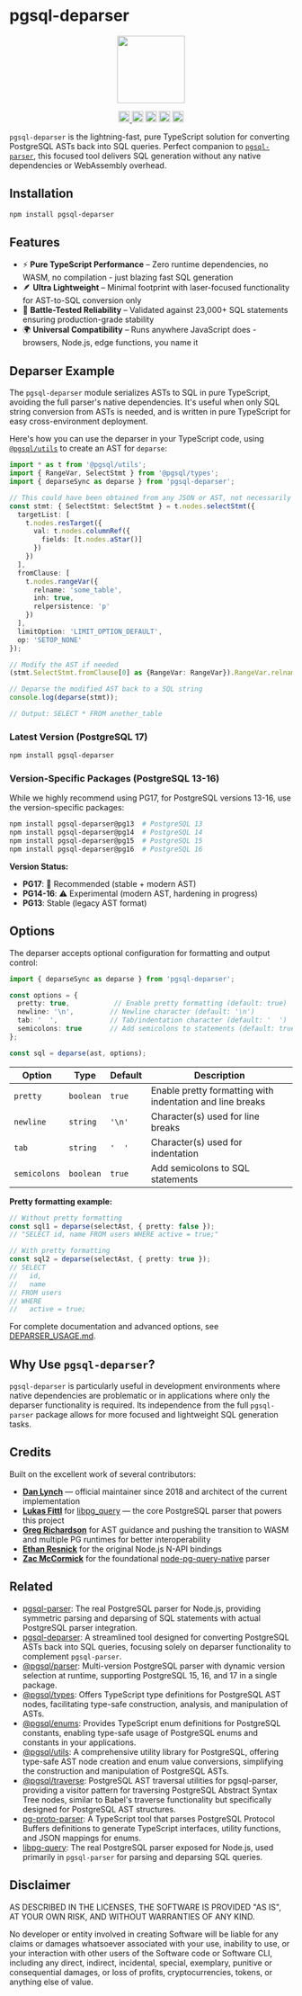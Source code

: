 # pgsql-deparser 

<p align="center" width="100%">
  <img height="120" src="https://github.com/launchql/pgsql-parser/assets/545047/6440fa7d-918b-4a3b-8d1b-755d85de8bea" />
</p>

<p align="center" width="100%">
  <a href="https://github.com/launchql/pgsql-parser/actions/workflows/run-tests.yaml">
    <img height="20" src="https://github.com/launchql/pgsql-parser/actions/workflows/run-tests.yaml/badge.svg" />
  </a>
   <a href="https://www.npmjs.com/package/pgsql-deparser"><img height="20" src="https://img.shields.io/npm/dt/pgsql-deparser"></a>
   <a href="https://www.npmjs.com/package/pgsql-deparser"><img height="20" src="https://img.shields.io/npm/dw/pgsql-deparser"/></a>
   <a href="https://github.com/launchql/pgsql-parser/blob/main/LICENSE-MIT"><img height="20" src="https://img.shields.io/badge/license-MIT-blue.svg"/></a>
   <a href="https://www.npmjs.com/package/pgsql-deparser"><img height="20" src="https://img.shields.io/github/package-json/v/launchql/pgsql-parser?filename=packages%2Fdeparser%2Fpackage.json"/></a>
</p>

`pgsql-deparser` is the lightning-fast, pure TypeScript solution for converting PostgreSQL ASTs back into SQL queries. Perfect companion to [`pgsql-parser`](https://github.com/launchql/pgsql-parser), this focused tool delivers SQL generation without any native dependencies or WebAssembly overhead.

## Installation

```sh
npm install pgsql-deparser
```

## Features

* ⚡ **Pure TypeScript Performance** – Zero runtime dependencies, no WASM, no compilation - just blazing fast SQL generation
* 🪶 **Ultra Lightweight** – Minimal footprint with laser-focused functionality for AST-to-SQL conversion only
* 🧪 **Battle-Tested Reliability** – Validated against 23,000+ SQL statements ensuring production-grade stability
* 🌍 **Universal Compatibility** – Runs anywhere JavaScript does - browsers, Node.js, edge functions, you name it

## Deparser Example

The `pgsql-deparser` module serializes ASTs to SQL in pure TypeScript, avoiding the full parser's native dependencies. It's useful when only SQL string conversion from ASTs is needed, and is written in pure TypeScript for easy cross-environment deployment.

Here's how you can use the deparser in your TypeScript code, using [`@pgsql/utils`](https://github.com/launchql/pgsql-parser/tree/main/packages/utils) to create an AST for `deparse`:

```ts
import * as t from '@pgsql/utils';
import { RangeVar, SelectStmt } from '@pgsql/types';
import { deparseSync as deparse } from 'pgsql-deparser';

// This could have been obtained from any JSON or AST, not necessarily @pgsql/utils
const stmt: { SelectStmt: SelectStmt } = t.nodes.selectStmt({
  targetList: [
    t.nodes.resTarget({
      val: t.nodes.columnRef({
        fields: [t.nodes.aStar()]
      })
    })
  ],
  fromClause: [
    t.nodes.rangeVar({
      relname: 'some_table',
      inh: true,
      relpersistence: 'p'
    })
  ],
  limitOption: 'LIMIT_OPTION_DEFAULT',
  op: 'SETOP_NONE'
});

// Modify the AST if needed  
(stmt.SelectStmt.fromClause[0] as {RangeVar: RangeVar}).RangeVar.relname = 'another_table';

// Deparse the modified AST back to a SQL string
console.log(deparse(stmt));

// Output: SELECT * FROM another_table
```

### Latest Version (PostgreSQL 17)

```sh
npm install pgsql-deparser
```

### Version-Specific Packages (PostgreSQL 13-16)

While we highly recommend using PG17, for PostgreSQL versions 13-16, use the version-specific packages:

```sh
npm install pgsql-deparser@pg13  # PostgreSQL 13
npm install pgsql-deparser@pg14  # PostgreSQL 14
npm install pgsql-deparser@pg15  # PostgreSQL 15
npm install pgsql-deparser@pg16  # PostgreSQL 16
```

**Version Status:**
- **PG17**: 🚀 Recommended (stable + modern AST)
- **PG14-16**: ⚠️ Experimental (modern AST, hardening in progress)
- **PG13**: Stable (legacy AST format)

## Options

The deparser accepts optional configuration for formatting and output control:

```ts
import { deparseSync as deparse } from 'pgsql-deparser';

const options = {
  pretty: true,           // Enable pretty formatting (default: true)
  newline: '\n',         // Newline character (default: '\n')
  tab: '  ',             // Tab/indentation character (default: '  ')
  semicolons: true       // Add semicolons to statements (default: true)
};

const sql = deparse(ast, options);
```

| Option | Type | Default | Description |
|--------|------|---------|-------------|
| `pretty` | `boolean` | `true` | Enable pretty formatting with indentation and line breaks |
| `newline` | `string` | `'\n'` | Character(s) used for line breaks |
| `tab` | `string` | `'  '` | Character(s) used for indentation |
| `semicolons` | `boolean` | `true` | Add semicolons to SQL statements |

**Pretty formatting example:**
```ts
// Without pretty formatting
const sql1 = deparse(selectAst, { pretty: false });
// "SELECT id, name FROM users WHERE active = true;"

// With pretty formatting  
const sql2 = deparse(selectAst, { pretty: true });
// SELECT
//   id,
//   name
// FROM users
// WHERE
//   active = true;
```

For complete documentation and advanced options, see [DEPARSER_USAGE.md](../../DEPARSER_USAGE.md).

## Why Use `pgsql-deparser`?

`pgsql-deparser` is particularly useful in development environments where native dependencies are problematic or in applications where only the deparser functionality is required. Its independence from the full `pgsql-parser` package allows for more focused and lightweight SQL generation tasks.

## Credits

Built on the excellent work of several contributors:

* **[Dan Lynch](https://github.com/pyramation)** — official maintainer since 2018 and architect of the current implementation
* **[Lukas Fittl](https://github.com/lfittl)** for [libpg_query](https://github.com/pganalyze/libpg_query) — the core PostgreSQL parser that powers this project
* **[Greg Richardson](https://github.com/gregnr)** for AST guidance and pushing the transition to WASM and multiple PG runtimes for better interoperability
* **[Ethan Resnick](https://github.com/ethanresnick)** for the original Node.js N-API bindings
* **[Zac McCormick](https://github.com/zhm)** for the foundational [node-pg-query-native](https://github.com/zhm/node-pg-query-native) parser

## Related

* [pgsql-parser](https://www.npmjs.com/package/pgsql-parser): The real PostgreSQL parser for Node.js, providing symmetric parsing and deparsing of SQL statements with actual PostgreSQL parser integration.
* [pgsql-deparser](https://www.npmjs.com/package/pgsql-deparser): A streamlined tool designed for converting PostgreSQL ASTs back into SQL queries, focusing solely on deparser functionality to complement `pgsql-parser`.
* [@pgsql/parser](https://www.npmjs.com/package/@pgsql/parser): Multi-version PostgreSQL parser with dynamic version selection at runtime, supporting PostgreSQL 15, 16, and 17 in a single package.
* [@pgsql/types](https://www.npmjs.com/package/@pgsql/types): Offers TypeScript type definitions for PostgreSQL AST nodes, facilitating type-safe construction, analysis, and manipulation of ASTs.
* [@pgsql/enums](https://www.npmjs.com/package/@pgsql/enums): Provides TypeScript enum definitions for PostgreSQL constants, enabling type-safe usage of PostgreSQL enums and constants in your applications.
* [@pgsql/utils](https://www.npmjs.com/package/@pgsql/utils): A comprehensive utility library for PostgreSQL, offering type-safe AST node creation and enum value conversions, simplifying the construction and manipulation of PostgreSQL ASTs.
* [@pgsql/traverse](https://www.npmjs.com/package/@pgsql/traverse): PostgreSQL AST traversal utilities for pgsql-parser, providing a visitor pattern for traversing PostgreSQL Abstract Syntax Tree nodes, similar to Babel's traverse functionality but specifically designed for PostgreSQL AST structures.
* [pg-proto-parser](https://www.npmjs.com/package/pg-proto-parser): A TypeScript tool that parses PostgreSQL Protocol Buffers definitions to generate TypeScript interfaces, utility functions, and JSON mappings for enums.
* [libpg-query](https://github.com/launchql/libpg-query-node): The real PostgreSQL parser exposed for Node.js, used primarily in `pgsql-parser` for parsing and deparsing SQL queries.

## Disclaimer

AS DESCRIBED IN THE LICENSES, THE SOFTWARE IS PROVIDED "AS IS", AT YOUR OWN RISK, AND WITHOUT WARRANTIES OF ANY KIND.

No developer or entity involved in creating Software will be liable for any claims or damages whatsoever associated with your use, inability to use, or your interaction with other users of the Software code or Software CLI, including any direct, indirect, incidental, special, exemplary, punitive or consequential damages, or loss of profits, cryptocurrencies, tokens, or anything else of value.

